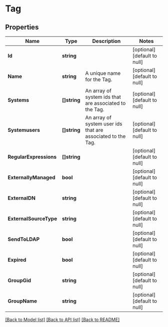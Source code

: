# Tag

## Properties
Name | Type | Description | Notes
------------ | ------------- | ------------- | -------------
**Id** | **string** |  | [optional] [default to null]
**Name** | **string** | A unique name for the Tag. | [optional] [default to null]
**Systems** | **[]string** | An array of system ids that are associated to the Tag. | [optional] [default to null]
**Systemusers** | **[]string** | An array of system user ids that are associated to the Tag. | [optional] [default to null]
**RegularExpressions** | **[]string** |  | [optional] [default to null]
**ExternallyManaged** | **bool** |  | [optional] [default to null]
**ExternalDN** | **string** |  | [optional] [default to null]
**ExternalSourceType** | **string** |  | [optional] [default to null]
**SendToLDAP** | **bool** |  | [optional] [default to null]
**Expired** | **bool** |  | [optional] [default to null]
**GroupGid** | **string** |  | [optional] [default to null]
**GroupName** | **string** |  | [optional] [default to null]

[[Back to Model list]](../README.md#documentation-for-models) [[Back to API list]](../README.md#documentation-for-api-endpoints) [[Back to README]](../README.md)


